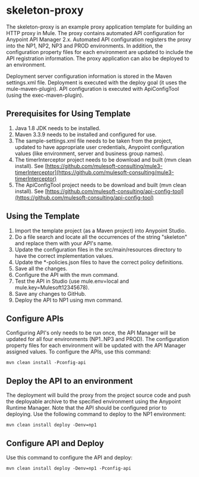 # skeleton-proxy
The skeleton-proxy is an example proxy application template for building an HTTP proxy in Mule. The proxy contains automated
API configuration for Anypoint API Manager 2.x. Automated API configuration registers the proxy into the NP1, NP2, NP3 and PROD environments. In addition,
the configuration property files for each environment are updated to include the API registration information. The proxy application
can also be deployed to an environment.

Deployment server configuration information is stored in the Maven settings.xml file.
Deployment is executed with the deploy goal (it uses the mule-maven-plugin).
API configuration is executed with ApiConfigTool (using the exec-maven-plugin).

## Prerequisites for Using Template
1. Java 1.8 JDK needs to be installed.
2. Maven 3.3.9 needs to be installed and configured for use.
3. The sample-settings.xml file needs to be taken from the project, updated to have appropriate user credentials, Anypoint configuration values (like environment, server and business group names).
4. The timerInterceptor project needs to be download and built (mvn clean install). See [https://github.com/mulesoft-consulting/mule3-timerInterceptor](https://github.com/mulesoft-consulting/mule3-timerInterceptor)
5. The ApiConfigTool project needs to be download and built (mvn clean install). See [https://github.com/mulesoft-consulting/api-config-tool](https://github.com/mulesoft-consulting/api-config-tool)

## Using the Template


1. Import the template project (as a Maven project) into Anypoint Studio.
2. Do a file search and locate all the occurrences of the string "skeleton" and replace them with your API's name.
3. Update the configuration files in the src/main/resources directory to have the correct implementation values.
4. Update the *-policies.json files to have the correct policy definitions.
5. Save all the changes.
6. Configure the API with the mvn command.
7. Test the API in Studio (use mule.env=local and mule.key=Mulesoft12345678).
8. Save any changes to GitHub.
9. Deploy the API to NP1 using mvn command.


## Configure APIs

Configuring API's only needs to be run once, the API Manager will be updated for all four environments (NP1..NP3 and PROD). The configuration property files for each environment will be updated with the API Manager assigned values. To configure the APIs, use this command:

```
mvn clean install -Pconfig-api
```

## Deploy the API to an environment

The deployment will build the proxy from the project source code and push the deployable archive to the specified environment using the
Anypoint Runtime Manager. Note that the API should be configured prior to deploying. Use the following command to deploy to the NP1
environment:

```
mvn clean install deploy -Denv=np1
```
## Configure API and Deploy

Use this command to configure the API and deploy:

```
mvn clean install deploy -Denv=np1 -Pconfig-api
```


